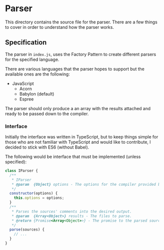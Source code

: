 # Parser

This directory contains the source file for the parser. There are a few things to cover
in order to understand how the parser works.

## Specification

The parser in `index.js`, uses the Factory Pattern to create different parsers for the specified language.

There are various languages that the parser hopes to support but the available ones are the following:
* JavaScript
  * Acorn
  * Babylon (default)
  * Espree

The parser should only produce a an array with the results attached and ready to be passed down to the compiler.

### Interface

Initially the interface was written in TypeScript, but to keep things simple for those who are not familiar with TypeScript and would like to contribute, I decided to stick with ES6 (without Babel).

The following would be interface that must be implemented (unless specified):

```javascript
class IParser {
  /**
   * IParser
   * @param  {Object} options - The options for the compiler provided by mr-doc-utils/options
   */
  constructor(options) {
    this.options = options;
  }
  /**
   * Parses the sources' comments into the desired output.
   * @param  {Array<Object>} results - The files to parse.
   * @return {Promise<Array<Object>>} - The promise to the parsed sources.
   */
  parse(sources) {
    // ...
  }
}
```
